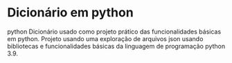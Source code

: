 # Dicionário em python
python
Dicionário usado como projeto prático das funcionalidades básicas em python. Projeto usando uma exploração de arquivos json usando bibliotecas e funcionalidades básicas da linguagem de programação python 3.9.
